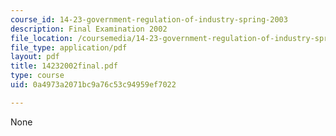 ```yaml
---
course_id: 14-23-government-regulation-of-industry-spring-2003
description: Final Examination 2002
file_location: /coursemedia/14-23-government-regulation-of-industry-spring-2003/0a4973a2071bc9a76c53c94959ef7022_14232002final.pdf
file_type: application/pdf
layout: pdf
title: 14232002final.pdf
type: course
uid: 0a4973a2071bc9a76c53c94959ef7022

---
```

None